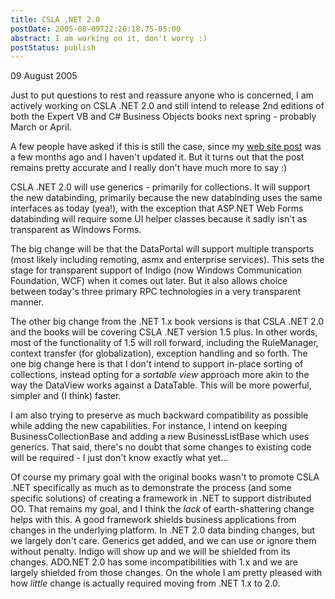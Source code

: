 ```yaml
---
title: CSLA .NET 2.0
postDate: 2005-08-09T22:26:18.75-05:00
abstract: I am working on it, don't worry :)
postStatus: publish
---
```

09 August 2005

Just to put questions to rest and reassure anyone who is concerned, I am actively working on CSLA .NET 2.0 and still intend to release 2nd editions of both the Expert VB and C# Business Objects books next spring - probably March or April.

A few people have asked if this is still the case, since my [web site post](http://www.lhotka.net/Articles.aspx?id=d9bcbe62-b5a3-4aba-aee5-453b67c73856) was a few months ago and I haven't updated it. But it turns out that the post remains pretty accurate and I really don't have much more to say :)

CSLA .NET 2.0 will use generics - primarily for collections. It will support the new databinding, primarily because the new databinding uses the same interfaces as today (yea!), with the exception that ASP.NET Web Forms databinding will require some UI helper classes because it sadly isn't as transparent as Windows Forms.

The big change will be that the DataPortal will support multiple transports (most likely including remoting, asmx and enterprise services). This sets the stage for transparent support of Indigo (now Windows Communication Foundation, WCF) when it comes out later. But it also allows choice between today's three primary RPC technologies in a very transparent manner.

The other big change from the .NET 1.x book versions is that CSLA .NET 2.0 and the books will be covering CSLA .NET version 1.5 plus. In other words, most of the functionality of 1.5 will roll forward, including the RuleManager, context transfer (for globalization), exception handling and so forth. The one big change here is that I don't intend to support in-place sorting of collections, instead opting for a *sortable view* approach more akin to the way the DataView works against a DataTable. This will be more powerful, simpler and (I think) faster.

I am also trying to preserve as much backward compatibility as possible while adding the new capabilities. For instance, I intend on keeping BusinessCollectionBase and adding a new BusinessListBase which uses generics. That said, there's no doubt that some changes to existing code will be required - I just don't know exactly what yet...

Of course my primary goal with the original books wasn't to promote CSLA .NET specifically as much as to demonstrate the process (and some specific solutions) of creating a framework in .NET to support distributed OO. That remains my goal, and I think the *lack* of earth-shattering change helps with this. A good framework shields business applications from changes in the underlying platform. In .NET 2.0 data binding changes, but we largely don't care. Generics get added, and we can use or ignore them without penalty. Indigo will show up and we will be shielded from its changes. ADO.NET 2.0 has some incompatibilities with 1.x and we are largely shielded from those changes. On the whole I am pretty pleased with how *little* change is actually required moving from .NET 1.x to 2.0.


